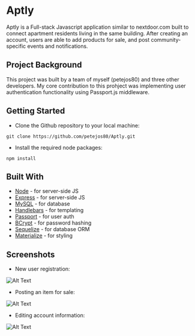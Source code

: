 # Aptly

Aptly is a Full-stack Javascript application similar to nextdoor.com built to connect apartment residents living in the same building.  After creating an account, users are able to add products for sale, and post community-specific events and notifications.

## Project Background

This project was built by a team of myself (petejos80) and three other developers.  My core contribution to this prohject was implementing user authentication functionality using Passport.js middleware. 

## Getting Started

* Clone the Github repository to your local machine:

```
git clone https://github.com/petejos80/Aptly.git
```

* Install the required node packages:

```
npm install
```

## Built With

* [Node](https://nodejs.org/en/) - for server-side JS
* [Express](https://expressjs.com/) - for server-side JS
* [MySQL](https://www.mysql.com/) - for database
* [Handlebars](https://handlebarsjs.com/) - for templating
* [Passport](http://www.passportjs.org/) - for user auth
* [BCrypt](https://www.npmjs.com/package/bcrypt) - for password hashing
* [Sequelize](http://docs.sequelizejs.com/) - for database ORM
* [Materialize](https://materializecss.com/) - for styling

## Screenshots

* New user registration:

![Alt Text](https://media.giphy.com/media/9MIzf9iGO9M4zGwiPj/giphy.gif)

* Posting an item for sale:

![Alt Text](https://media.giphy.com/media/czCcGvExzEMQ9AByoQ/giphy.gif)

* Editing account information:

![Alt Text](https://media.giphy.com/media/9wZIpb2XK9wcszESiI/giphy.gif)
